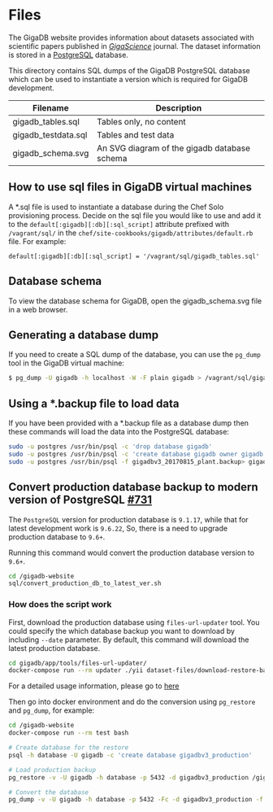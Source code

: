 # Files

The GigaDB website provides information about datasets associated
with scientific papers published in *[GigaScience](http://gigascience.biomedcentral.com)*
journal. The dataset information is stored in a [PostgreSQL](http://www.postgresql.org)
database.

This directory contains SQL dumps of the GigaDB PostgreSQL database
which can be used to instantiate a version which is required for GigaDB
development.

| Filename            | Description                                  |
| ------------------- | ---------------------------------------------|
| gigadb_tables.sql   | Tables only, no content                      |
| gigadb_testdata.sql | Tables and test data                         |
| gigadb_schema.svg   | An SVG diagram of the gigadb database schema |

## How to use sql files in GigaDB virtual machines

A *.sql file is used to instantiate a database during the Chef Solo
provisioning process. Decide on the sql file you would like to use
and add it to the `default[:gigadb][:db][:sql_script]` attribute
prefixed with `/vagrant/sql/` in the
`chef/site-cookbooks/gigadb/attributes/default.rb` file. For example:

```
default[:gigadb][:db][:sql_script] = '/vagrant/sql/gigadb_tables.sql'
```

## Database schema

To view the database schema for GigaDB, open the gigadb_schema.svg file
in a web browser.

## Generating a database dump

If you need to create a SQL dump of the database, you can use the
`pg_dump` tool in the GigaDB virtual machine:

```bash
$ pg_dump -U gigadb -h localhost -W -F plain gigadb > /vagrant/sql/gigadb_dump.sql
```

## Using a *.backup file to load data

If you have been provided with a *.backup file as a database dump then these
commands will load the data into the PostgreSQL database:

```bash
sudo -u postgres /usr/bin/psql -c 'drop database gigadb'
sudo -u postgres /usr/bin/psql -c 'create database gigadb owner gigadb'
sudo -u postgres /usr/bin/psql -f gigadbv3_20170815_plant.backup> gigadb 
```

## Convert production database backup to modern version of PostgreSQL [#731](https://github.com/gigascience/gigadb-website/issues/731)
The `PostgreSQL` version for production database is `9.1.17`, while that for latest development work is `9.6.22`,
So, there is a need to upgrade production database to `9.6+`.

Running this command would convert the production database version to `9.6+`.
```bash
cd /gigadb-website
sql/convert_production_db_to_latest_ver.sh
```

### How does the script work
First, download the production database using `files-url-updater` tool. You could specify the which database backup you want to download
by including `--date` parameter. By default, this command will download the latest production database. 
```bash
cd gigadb/app/tools/files-url-updater/
docker-compose run --rm updater ./yii dataset-files/download-restore-backup --latest --norestore
```
For a detailed usage information, please
go to [here](https://github.com/rija/gigadb-website/tree/files-url-updater-%23629/gigadb/app/tools/files-url-updater)

Then go into docker environment and do the conversion using `pg_restore` and `pg_dump`, for example:
```bash
cd /gigadb-website
docker-compose run --rm test bash

# Create database for the restore
psql -h database -U gigadb -c 'create database gigadbv3_production'

# Load production backup
pg_restore -v -U gigadb -h database -p 5432 -d gigadbv3_production /gigadb/app/tools/files-url-updater/sql/gigadbv3_$date.backup

# Convert the database
pg_dump -v -U gigadb -h database -p 5432 -Fc -d gigadbv3_production -f /sql/psql-v96/gigadbv3_$date_$version.pgdmp
```